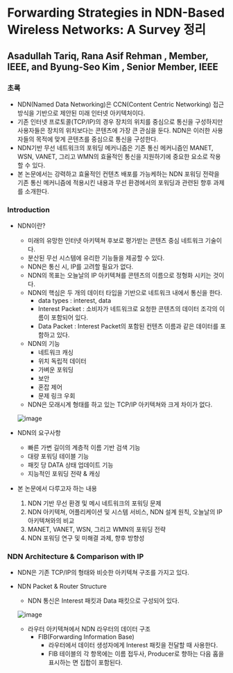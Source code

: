 # Forwarding Strategies in NDN-Based Wireless Networks: A Survey 정리
## Asadullah Tariq, Rana Asif Rehman , Member, IEEE, and Byung-Seo Kim , Senior Member, IEEE
### 초록
- NDN(Named Data Networking)은 CCN(Content Centric Networking) 접근 방식을 기반으로 제안된 미래 인터넷 아키텍처이다.
- 기존 인터넷 프로토콜(TCP/IP)의 경우 장치의 위치를 중심으로 통신을 구성하지만 사용자들은 장치의 위치보다는 콘텐츠에 가장 큰 관심을 둔다. NDN은 이러한 사용자들의 목적에 맞게 콘텐츠를 중심으로 통신을 구성한다.
- NDN기반 무선 네트워크의 포워딩 메커니즘은 기존 통신 메커니즘인 MANET, WSN, VANET, 그리고 WMN의 효율적인 통신을 지원하기에 중요한 요소로 작용할 수 있다.
- 본 논문에서는 강력하고 효율적인 컨텐츠 배포를 가능케하는 NDN 포워딩 전략을 기존 통신 메커니즘에 적용시킨 내용과 무선 환경에서의 포워딩과 관련된 향후 과제를 소개한다.


### Introduction
- NDN이란?
    - 미래의 유망한 인터넷 아키텍쳐 후보로 평가받는 콘텐츠 중심 네트워크 기술이다.
    - 분산된 무선 시스템에 유리한 기능들을 제공할 수 있다.
    - NDN은 통신 시, IP를 고려할 필요가 없다.
    - NDN의 목표는 오늘날의 IP 아키텍쳐를 콘텐츠의 이름으로 정형화 시키는 것이다.
    - NDN의 핵심은 두 개의 데이터 타입을 기반으로 네트워크 내에서 통신을 한다.
        - data types : interest, data
        - Interest Packet : 소비자가 네트워크로 요청한 콘텐츠의 데이터 조각의 이름이 포함되어 있다.
        - Data Packet : Interest Packet의 포함된 컨텐츠 이름과 같은 데이터를 포함하고 있다.
    - NDN의 기능
        - 네트워크 캐싱
        - 위치 독립적 데이터
        - 가벼운 포워딩
        - 보안
        - 혼잡 제어
        - 문제 링크 우회
    - NDN은 모래시계 형태를 하고 있는 TCP/IP 아키텍쳐와 크게 차이가 없다.


    ![image](https://github.com/WoogiBoogi1129/ICN-NDN-Study/assets/110087545/52c1d01e-a924-4f70-98e0-cd7bcd25ebd9)


- NDN의 요구사항
    - 빠른 가변 길이의 계층적 이름 기반 검색 기능
    - 대량 포워딩 테이블 기능
    - 패킷 당 DATA 상태 업데이트 기능
    - 지능적인 포워딩 전략 & 캐싱


- 본 논문에서 다루고자 하는 내용
    1. NDN 기반 무선 환경 및 메시 네트워크의 포워딩 문제
    2. NDN 아키텍쳐, 어플리케이션 및 시스템 서비스, NDN 설계 원칙, 오늘날의 IP 아키텍쳐와의 비교
    3. MANET, VANET, WSN, 그리고 WMN의 포워딩 전략
    4. NDN 포워딩 연구 및 미해결 과제, 향후 방향성


### NDN Architecture & Comparison with IP
- NDN은 기존 TCP/IP의 형태와 비슷한 아키텍쳐 구조를 가지고 있다.


- NDN Packet & Router Structure
    - NDN 통신은 Interest 패킷과 Data 패킷으로 구성되어 있다.


    ![image](https://github.com/WoogiBoogi1129/ICN-NDN-Study/assets/110087545/200aa5af-5d52-4071-93ee-07aca7dbc34e)
    - 라우터 아키텍쳐에서 NDN 라우터의 데이터 구조
        - FIB(Forwarding Information Base)
            - 라우터에서 데이터 생성자에게 Interest 패킷을 전달할 때 사용한다.
            - FIB 테이블의 각 항목에는 이름 접두사, Producer로 향하는 다음 홉을 표시하는 면 집합이 포함된다.